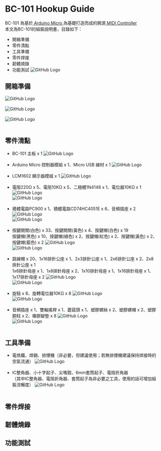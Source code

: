 # BC-101 Hookup Guide
BC-101 為基於[ Arduino Micro ](https://store.arduino.cc/usa/arduino-micro)為基礎打造而成的開源[ MIDI Controller ](https://en.wikipedia.org/wiki/MIDI_controller)<br>
本文為BC-101的組裝說明書，目錄如下：
* 開箱準備
* 零件清點
* 工具準備
* 零件焊接
* 韌體燒錄
* 功能測試
![GitHub Logo](https://mainnolab.files.wordpress.com/2021/05/00.png?w=1024)
## 開箱準備
![GitHub Logo](https://mainnolab.files.wordpress.com/2021/05/01-2.jpg?w=1024)<br><br>
![GitHub Logo](https://mainnolab.files.wordpress.com/2021/05/02-3.jpg?w=1024)<br><br>
![GitHub Logo](https://mainnolab.files.wordpress.com/2021/05/03-3.jpg?w=1024)<br><br>
## 零件清點
* BC-101 主板 x 1
![GitHub Logo](https://mainnolab.files.wordpress.com/2021/05/04.jpg?w=1024)<br><br>
* Arduino Micro 控制器模組 x 1、Micro USB 線材 x 1
![GitHub Logo](https://mainnolab.files.wordpress.com/2021/05/05.jpg?w=1024)<br><br>
* LCM1602 顯示器模組 x 1
![GitHub Logo](https://mainnolab.files.wordpress.com/2021/05/06.jpg?w=1024)<br><br>
* 電阻220Ω x 5、電阻10KΩ x 5、二極體1N4148 x 1、電位器10KΩ x 1
![GitHub Logo](https://mainnolab.files.wordpress.com/2021/05/08.jpg?w=1024)<br>
![GitHub Logo](https://mainnolab.files.wordpress.com/2021/05/07.jpg?w=1024)<br><br>
* 積體電路PC900 x 1、積體電路CD74HC4051E x 6、音頻插座 x 2
![GitHub Logo](https://mainnolab.files.wordpress.com/2021/05/10.jpg?w=1024)<br>
![GitHub Logo](https://mainnolab.files.wordpress.com/2021/05/09.jpg?w=1024)<br><br>
* 按鍵開關(白色) x 33、按鍵開關(黃色) x 4、按鍵帽(白色) x 19<br>按鍵帽(黑色) x 10、按鍵帽(綠色) x 2、按鍵帽(紅色) x 2、按鍵帽(黃色) x 2、按鍵帽(藍色) x 2
![GitHub Logo](https://mainnolab.files.wordpress.com/2021/05/12.jpg?w=1024)<br>
![GitHub Logo](https://mainnolab.files.wordpress.com/2021/05/11.jpg?w=1024)<br><br>
* 跳線帽 x 20、1x16排針公座 x 1、2x3排針公座 x 1、2x6排針公座 x 2、2x8排針公座 x 1<br>1x6排針母座 x 1、1x8排針母座 x 2、1x10排針母座 x 1、1x16排針母座 x 1、1x17排針母座 x 2
![GitHub Logo](https://mainnolab.files.wordpress.com/2021/05/14.jpg?w=1024)<br>
![GitHub Logo](https://mainnolab.files.wordpress.com/2021/05/13.jpg?w=1024)<br><br>
* 旋鈕 x 8、旋轉電位器10KΩ x 8
![GitHub Logo](https://mainnolab.files.wordpress.com/2021/05/16.jpg?w=1024)<br>
![GitHub Logo](https://mainnolab.files.wordpress.com/2021/05/15.jpg?w=1024)<br><br>
* 音頻插座 x 1、雙軸搖桿 x 1、蘑菇頭 x 1、塑膠螺絲 x 2、塑膠螺帽 x 2、塑膠銅柱 x 2、橡膠腳墊 x 8
![GitHub Logo](https://mainnolab.files.wordpress.com/2021/05/18.jpg?w=1024)<br>
![GitHub Logo](https://mainnolab.files.wordpress.com/2021/05/17.jpg?w=1024)<br><br>
## 工具準備
* 電烙鐵、焊錫、排煙機（非必要，但建議使用；若無排煙機建議保持焊接時的空氣流通）
![GitHub Logo](https://mainnolab.files.wordpress.com/2021/05/19.jpg?w=1024)<br><br>
* IC整角器、小十字起子、尖嘴鉗、6mm套筒起子、電阻折角器<br>
（其中IC整角器、電阻折角器、套筒起子為非必要之工具，使用的話可增加組裝流暢度）
![GitHub Logo](https://mainnolab.files.wordpress.com/2021/05/20.jpg?w=1024)<br><br>
## 零件焊接
## 韌體燒錄
## 功能測試
